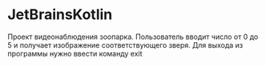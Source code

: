# JetBrainsKotlin
Проект видеонаблюдения зоопарка. 
Пользователь вводит число от 0 до 5 и получает изображение
соответствующего зверя.
Для выхода из программы нужно ввести команду exit

